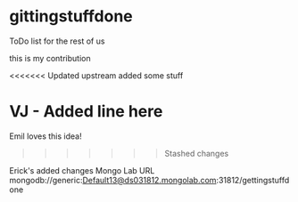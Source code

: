 # gittingstuffdone
ToDo list for the rest of us

this is my contribution

<<<<<<< Updated upstream
added some stuff

VJ - Added line here
=======
Emil loves this idea!
>>>>>>> Stashed changes

Erick's added changes
Mongo Lab URL mongodb://generic:Default13@ds031812.mongolab.com:31812/gettingstuffdone